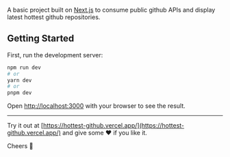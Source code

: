 A basic project built on [Next.js](https://nextjs.org/) to consume public github APIs and display latest hottest github repositories.

## Getting Started

First, run the development server:

```bash
npm run dev
# or
yarn dev
# or
pnpm dev
```

Open [http://localhost:3000](http://localhost:3000) with your browser to see the result.

-----

Try it out at [https://hottest-github.vercel.app/](https://hottest-github.vercel.app/) and give some :heart: if you like it.

Cheers :beers:
